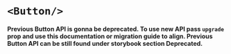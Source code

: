 # `<Button/>`

**Previous Button API is gonna be deprecated. To use new API pass `upgrade` prop and use this documentation or migration guide to align. Previous Button API can be still found under storybook section Deprecated.**
